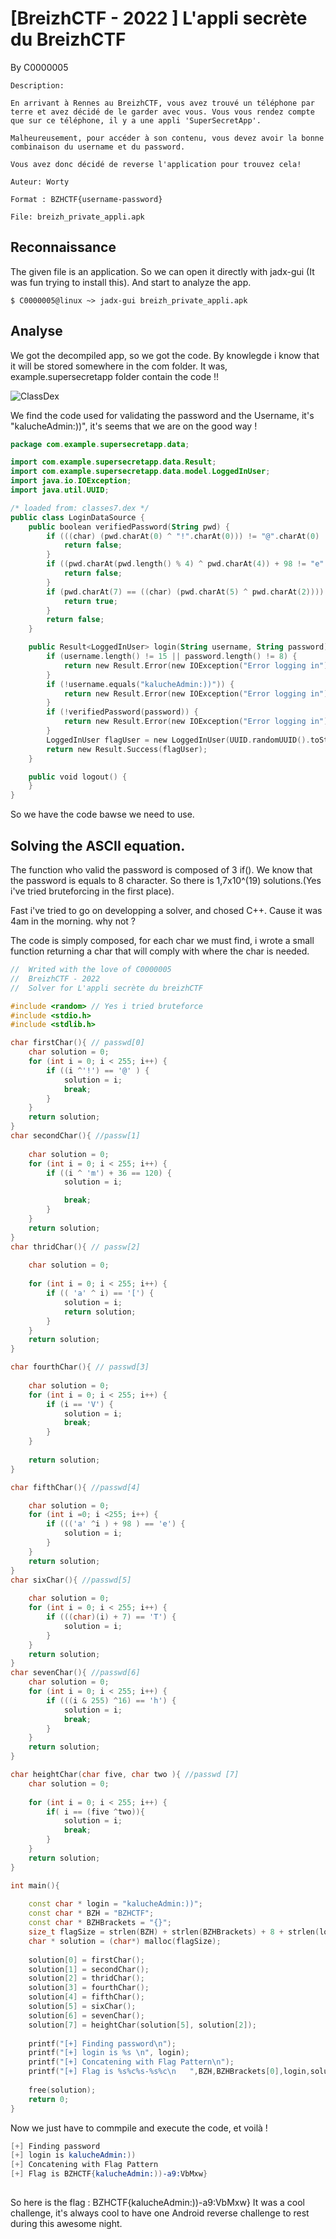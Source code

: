 # [BreizhCTF - 2022 ] L'appli secrète du BreizhCTF

By C0000005

    Description:

    En arrivant à Rennes au BreizhCTF, vous avez trouvé un téléphone par terre et avez décidé de le garder avec vous. Vous vous rendez compte que sur ce téléphone, il y a une appli 'SuperSecretApp'.

    Malheureusement, pour accéder à son contenu, vous devez avoir la bonne combinaison du username et du password.

    Vous avez donc décidé de reverse l'application pour trouvez cela!

    Auteur: Worty

    Format : BZHCTF{username-password}

    File: breizh_private_appli.apk

## Reconnaissance

The given file is an application. So we can open it directly with jadx-gui (It was fun trying to install this). And start to analyze the app.

`$ C0000005@linux ~> jadx-gui breizh_private_appli.apk`


## Analyse

We got the decompiled app, so we got the code. By knowlegde i know that it will be stored somewhere in the com folder. It was, example.supersecretapp folder contain the code !!

![ClassDex](class.png)


We find the code used for validating the password and the Username, it's "kalucheAdmin:))", it's seems that we are on the good way !

```kotlin
package com.example.supersecretapp.data;

import com.example.supersecretapp.data.Result;
import com.example.supersecretapp.data.model.LoggedInUser;
import java.io.IOException;
import java.util.UUID;

/* loaded from: classes7.dex */
public class LoginDataSource {
    public boolean verifiedPassword(String pwd) {
        if (((char) (pwd.charAt(0) ^ "!".charAt(0))) != "@".charAt(0) || (pwd.charAt(1) ^ "m".charAt(0)) + 36 != 120 || ((char) (pwd.charAt(0) ^ pwd.charAt(2))) != "[".charAt(0) || pwd.charAt(3) != "V".charAt(0)) {
            return false;
        }
        if ((pwd.charAt(pwd.length() % 4) ^ pwd.charAt(4)) + 98 != "e".charAt(0) || ((char) (pwd.charAt(5) + 7)) != "T".charAt(0) || ((char) ((pwd.charAt(6) & 255) ^ 16)) != "h".charAt(0)) {
            return false;
        }
        if (pwd.charAt(7) == ((char) (pwd.charAt(5) ^ pwd.charAt(2)))) {
            return true;
        }
        return false;
    }

    public Result<LoggedInUser> login(String username, String password) {
        if (username.length() != 15 || password.length() != 8) {
            return new Result.Error(new IOException("Error logging in"));
        }
        if (!username.equals("kalucheAdmin:))")) {
            return new Result.Error(new IOException("Error logging in"));
        }
        if (!verifiedPassword(password)) {
            return new Result.Error(new IOException("Error logging in"));
        }
        LoggedInUser flagUser = new LoggedInUser(UUID.randomUUID().toString(), "Well done!");
        return new Result.Success(flagUser);
    }

    public void logout() {
    }
}
```

So we have the code bawse we need to use. 



## Solving the ASCII equation.

The function who valid the password is composed of 3 if().
We know that the password is equals to 8 character. So there is 1,7x10^(19) solutions.(Yes i've tried bruteforcing in the first place).

Fast i've tried to go on developping a solver, and chosed C++. Cause it was 4am in the morning. why not ?

The code is simply composed, for each char we must find, i wrote a small function returning a char that will comply with where the char is needed.



```cpp
//  Writed with the love of C0000005
//  BreizhCTF - 2022
//  Solver for L'appli secrète du breizhCTF

#include <random> // Yes i tried bruteforce
#include <stdio.h>
#include <stdlib.h>

char firstChar(){ // passwd[0]
    char solution = 0;
    for (int i = 0; i < 255; i++) {
        if ((i ^'!') == '@' ) {
            solution = i;
            break;
        }
    }
    return solution;
}
char secondChar(){ //passw[1]
    
    char solution = 0;
    for (int i = 0; i < 255; i++) {
        if ((i ^ 'm') + 36 == 120) {
            solution = i;

            break;
        }
    }
    return solution;
}
char thridChar(){ // passw[2]
    
    char solution = 0;
    
    for (int i = 0; i < 255; i++) {
        if (( 'a' ^ i) == '[') {
            solution = i;
            return solution;
        }
    }
    return solution;
}

char fourthChar(){ // passwd[3]
    
    char solution = 0;
    for (int i = 0; i < 255; i++) {
        if (i == 'V') {
            solution = i;
            break;
        }
    }
    
    return solution;
}

char fifthChar(){ //passwd[4]

    char solution = 0;  
    for (int i =0; i <255; i++) {
        if ((('a' ^i ) + 98 ) == 'e') {
            solution = i;
        }
    }
    return solution;
}
char sixChar(){ //passwd[5]
    
    char solution = 0;
    for (int i = 0; i < 255; i++) {
        if (((char)(i) + 7) == 'T') {
            solution = i;
        }
    }
    return solution;
}
char sevenChar(){ //passwd[6]
    char solution = 0;
    for (int i = 0; i < 255; i++) {
        if (((i & 255) ^16) == 'h') {
            solution = i;
            break;
        }
    }
    return solution;
}

char heightChar(char five, char two ){ //passwd [7]
    char solution = 0;
    
    for (int i = 0; i < 255; i++) {
        if( i == (five ^two)){
            solution = i;
            break;
        }
    }
    return solution;
}

int main(){
    
    const char * login = "kalucheAdmin:))";
    const char * BZH = "BZHCTF";
    const char * BZHBrackets = "{}";
    size_t flagSize = strlen(BZH) + strlen(BZHBrackets) + 8 + strlen(login);
    char * solution = (char*) malloc(flagSize);
    
    solution[0] = firstChar();
    solution[1] = secondChar();
    solution[2] = thridChar();
    solution[3] = fourthChar();
    solution[4] = fifthChar();
    solution[5] = sixChar();
    solution[6] = sevenChar();
    solution[7] = heightChar(solution[5], solution[2]);
    
    printf("[+] Finding password\n");
    printf("[+] login is %s \n", login);
    printf("[+] Concatening with Flag Pattern\n");
    printf("[+] Flag is %s%c%s-%s%c\n   ",BZH,BZHBrackets[0],login,solution,BZHBrackets[1]);
    
    free(solution);
    return 0;
}

```

Now we just have to commpile and execute the code, et voilà ! 

```s
[+] Finding password
[+] login is kalucheAdmin:))
[+] Concatening with Flag Pattern
[+] Flag is BZHCTF{kalucheAdmin:))-a9:VbMxw}
```


##

So here is the flag : BZHCTF{kalucheAdmin:))-a9:VbMxw}
It was a cool challenge, it's always cool to have one Android reverse challenge to rest during this awesome night.







